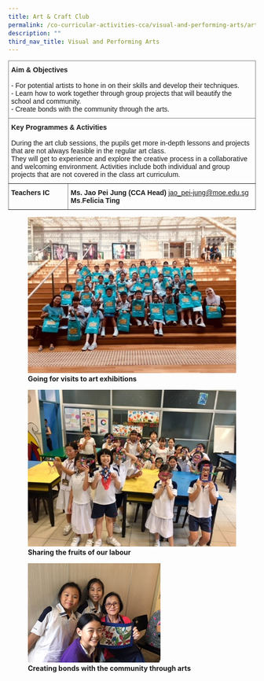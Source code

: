 ```yaml
---
title: Art & Craft Club
permalink: /co-curricular-activities-cca/visual-and-performing-arts/art-n-craft-club/
description: ""
third_nav_title: Visual and Performing Arts
---
```

<style type="text/css">
.tg  {border-collapse:collapse;border-spacing:0;}
.tg td{border-color:black;border-style:solid;border-width:1px;font-family:Arial, sans-serif;font-size:14px;
  overflow:hidden;padding:10px 5px;word-break:normal;}
.tg th{border-color:black;border-style:solid;border-width:1px;font-family:Arial, sans-serif;font-size:14px;
  font-weight:normal;overflow:hidden;padding:10px 5px;word-break:normal;}
.tg .tg-0pky{border-color:inherit;text-align:left;vertical-align:top}
</style>
<table class="tg">
<thead>
  <tr>
    <th class="tg-0pky" colspan="2"><span style="font-weight:bold">Aim &amp; Objectives</span><br><br>- For potential artists to hone in on their skills and develop their techniques.<br>- Learn how to work together through group projects that will beautify the school and community.<br>- Create bonds with the community through the arts.<br></th>
  </tr>
</thead>
<tbody>
  <tr>
    <td class="tg-0pky" colspan="2"><span style="font-weight:bold">Key Programmes &amp; Activities</span><br><br><span style="font-weight:400;font-style:normal">During the art club sessions, the pupils get more in-depth lessons and projects that are not always feasible in the regular art class. </span><br><span style="font-weight:400;font-style:normal">They will get to experience and explore the creative process in a collaborative and welcoming environment. Activities include both individual and group projects that are not covered in the class art curriculum.</span><br></td>
  </tr>
  <tr>
    <td class="tg-0pky"><span style="font-weight:bold">Teachers IC</span></td>
    <td class="tg-0pky"><span style="font-weight:700;font-style:normal">Ms. Jao Pei Jung (CCA Head) </span><a href="mailto:jao_pei-jung@moe.edu.sg" target="_blank" rel="noopener noreferrer">jao_pei-jung@moe.edu.sg</a><br><span style="font-weight:bold">Ms</span>.<span style="font-weight:700">Felicia Ting</span></td>
  </tr>
</tbody>
</table>


<figure>
<img src="/images/Visits%20Art%20Exhibitions.jpg">
<figcaption> <strong>Going for visits to art exhibitions </strong></figcaption>
</figure>

<figure>
<img src="/images/Sharing%20fruits%20of%20our%20labour.jpg">
<figcaption> <strong>Sharing the fruits of our labour</strong></figcaption>
</figure>

<figure>
<img src="/images/Creating%20bonds%20with%20community.png">
<figcaption> <strong>Creating bonds with the community through arts</strong></figcaption>
</figure>